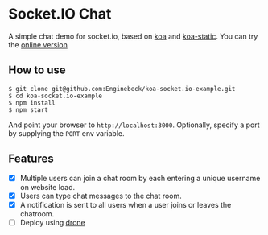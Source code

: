 
# Socket.IO Chat

A simple chat demo for socket.io, based on [koa](https://github.com/koajs/koa) and [koa-static](https://github.com/koajs/static). You can try the [online version](http://47.105.166.4:3003/)

## How to use

```
$ git clone git@github.com:Enginebeck/koa-socket.io-example.git
$ cd koa-socket.io-example
$ npm install
$ npm start
```

And point your browser to `http://localhost:3000`. Optionally, specify
a port by supplying the `PORT` env variable.

## Features

* [x] Multiple users can join a chat room by each entering a unique username
on website load.
* [x] Users can type chat messages to the chat room.
* [x] A notification is sent to all users when a user joins or leaves
the chatroom.
* [ ] Deploy using [drone](https://drone.io/)
